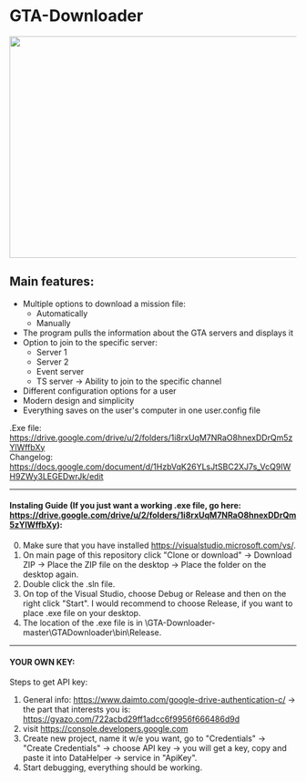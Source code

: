 # GTA-Downloader

<p align="center">
  <img width="722" height="389" src="https://user-images.githubusercontent.com/44268275/64736567-3b5f1180-d4eb-11e9-944d-71dd6bbe2030.png">
</p>

## Main features:

* Multiple options to download a mission file:
  * Automatically
  * Manually
* The program pulls the information about the GTA servers and displays it
* Option to join to the specific server:
  * Server 1
  * Server 2
  * Event server
  * TS server -> Ability to join to the specific channel
* Different configuration options for a user
* Modern design and simplicity
* Everything saves on the user's computer in one user.config file

.Exe file: https://drive.google.com/drive/u/2/folders/1i8rxUqM7NRaO8hnexDDrQm5zYlWffbXy <br/>
Changelog: https://docs.google.com/document/d/1HzbVqK26YLsJtSBC2XJ7s_VcQ9IWH9ZWy3LEGEDwrJk/edit

----------------------------------------
#### Instaling Guide (If you just want a working .exe file, go here: https://drive.google.com/drive/u/2/folders/1i8rxUqM7NRaO8hnexDDrQm5zYlWffbXy):

0. Make sure that you have installed https://visualstudio.microsoft.com/vs/.
1. On main page of this repository click "Clone or download" -> Download ZIP -> Place the ZIP file on the desktop -> Place the folder on the desktop again.
2. Double click the .sln file.
3. On top of the Visual Studio, choose Debug or Release and then on the right click "Start". I would recommend to choose Release, if you want to place .exe file on your desktop.
4. The location of the .exe file is in \GTA-Downloader-master\GTADownloader\bin\Release.

----------------------------------------
#### YOUR OWN KEY:

Steps to get API key:
1. General info: https://www.daimto.com/google-drive-authentication-c/ -> the part that interests you is: https://gyazo.com/722acbd29ff1adcc6f9956f666486d9d
2. visit  https://console.developers.google.com
3. Create new project, name it w/e you want, go to "Credentials" -> "Create Credentials" -> choose API key -> you will get a key, copy and paste it into DataHelper -> service in "ApiKey".
4. Start debugging, everything should be working.
